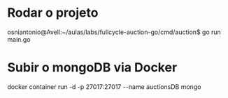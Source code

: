 # Rodar o projeto
osniantonio@Avell:~/aulas/labs/fullcycle-auction-go/cmd/auction$ go run main.go 

# Subir o mongoDB via Docker
docker container run -d -p 27017:27017 --name auctionsDB mongo
